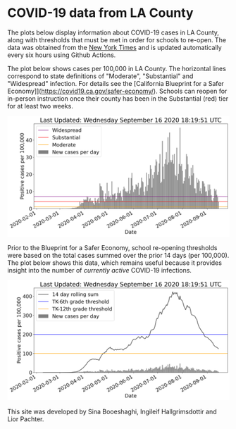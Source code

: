 # COVID-19 data from LA County

The plots below display information about COVID-19 cases in LA County, along with thresholds that must be met in order for schools to re-open. The data was obtained from the [New York Times](https://github.com/nytimes/covid-19-data) and is updated automatically every six hours using Github Actions. 

The plot below shows cases per 100,000 in LA County. The horizontal lines correspond to state definitions of "Moderate", "Substantial" and "Widespread" infection. For details see the [California Blueprint for a Safer Economy]](https://covid19.ca.gov/safer-economy/). Schools can reopen for in-person instruction once their county has been in the Substantial (red) tier for at least two weeks.

![image2](plots/classification.png)

Prior to the Blueprint for a Safer Economy, school re-opening thresholds were based on the total cases summed over the prior 14 days (per 100,000). The plot below shows this data, which remains useful because it provides insight into the number of *currently active* COVID-19 infections.

![image1](plots/graph.png)

This site was developed by Sina Booeshaghi, Ingileif Hallgrimsdottir and Lior Pachter.

